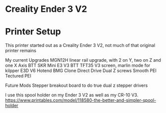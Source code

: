 # Creality Ender 3 V2 

# Printer Setup
This printer started out as a Creality Ender 3 V2, not much of that original printer remains


My current Upgrades
MGN12H linear rail upgrade, with 2 on Y, two on Z and one X Axis 
BTT SKR Mini E3 V3
BTT TFT35 V3 screen, marlin mode for kilpper
E3D V6 Hotend
BMG Clone Direct Drive
Dual Z screws
Smooth PEI
Tectured PEI

Future Mods
Stepper breakout board to do true dual z stepper drivers


I use this spool holder on my Ender 3 V2 as well as my CR-10 V3.
https://www.printables.com/model/118580-the-better-and-simpler-spool-holder
